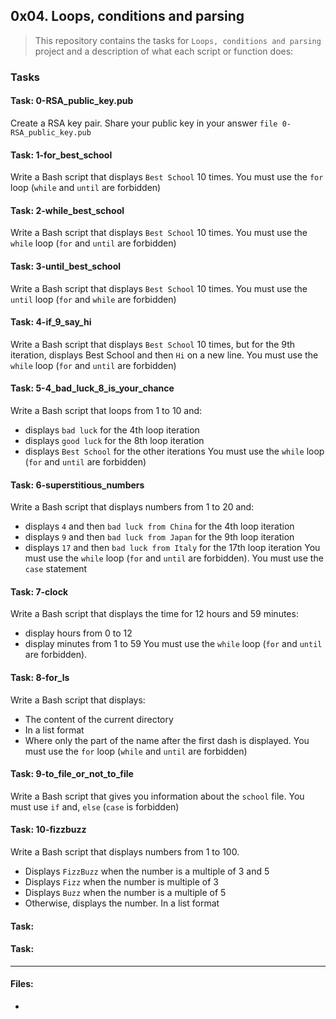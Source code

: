 ## 0x04. Loops, conditions and parsing

> This repository contains the tasks for `Loops, conditions and parsing` project and a description of what each script or function does:

### Tasks

#### Task: 0-RSA_public_key.pub
Create a RSA key pair. Share your public key in your answer `file 0-RSA_public_key.pub`

#### Task: 1-for_best_school
Write a Bash script that displays `Best School` 10 times. You must use the `for` loop (`while` and `until` are forbidden)

#### Task: 2-while_best_school
Write a Bash script that displays `Best School` 10 times. You must use the `while` loop (`for` and `until` are forbidden)

#### Task: 3-until_best_school
Write a Bash script that displays `Best School` 10 times. You must use the `until` loop (`for` and `while` are forbidden)

#### Task: 4-if_9_say_hi
Write a Bash script that displays `Best School` 10 times, but for the 9th iteration, displays Best School and then `Hi` on a new line. You must use the `while` loop (`for` and `until` are forbidden)

#### Task: 5-4_bad_luck_8_is_your_chance
Write a Bash script that loops from 1 to 10 and:
* displays `bad luck` for the 4th loop iteration
* displays `good luck` for the 8th loop iteration
* displays `Best School` for the other iterations
You must use the `while` loop (`for` and `until` are forbidden)

#### Task: 6-superstitious_numbers
Write a Bash script that displays numbers from 1 to 20 and:
* displays `4` and then `bad luck from China` for the 4th loop iteration
* displays `9` and then `bad luck from Japan` for the 9th loop iteration
* displays `17` and then `bad luck from Italy` for the 17th loop iteration
You must use the `while` loop (`for` and `until` are forbidden). You must use the `case` statement

#### Task: 7-clock
Write a Bash script that displays the time for 12 hours and 59 minutes:
* display hours from 0 to 12
* display minutes from 1 to 59
You must use the `while` loop (`for` and `until` are forbidden). 

#### Task: 8-for_ls
Write a Bash script that displays:
* The content of the current directory
* In a list format
* Where only the part of the name after the first dash is displayed.
You must use the `for` loop (`while` and `until` are forbidden)

#### Task: 9-to_file_or_not_to_file
Write a Bash script that gives you information about the `school` file. You must use `if` and, `else` (`case` is forbidden)

#### Task: 10-fizzbuzz
Write a Bash script that displays numbers from 1 to 100.
* Displays `FizzBuzz` when the number is a multiple of 3 and 5
* Displays `Fizz` when the number is multiple of 3
* Displays `Buzz` when the number is a multiple of 5
* Otherwise, displays the number. In a list format

#### Task: 


#### Task: 



___

#### Files:

* []()


